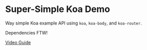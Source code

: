 # Super-Simple Koa Demo

Way simple Koa example API using `koa`, `koa-body`, and `koa-router`.

Dependencies FTW!

[Video Guide](https://youtu.be/AVkTv-NOpiQ)
